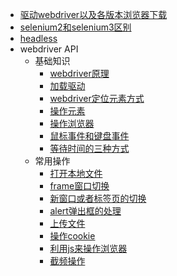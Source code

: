 ﻿* [驱动webdriver以及各版本浏览器下载](webdriver.md)
* [selenium2和selenium3区别](S2vS3.md)
* [headless](headless.md)
* webdriver API
  * 基础知识
    * [webdriver原理](principleOfWebdriver.md)
    * [加载驱动](loadDriver.md)
    * [webdriver定位元素方式](locateForWD.md)
    * [操作元素](controlElement.md)
    * [操作浏览器](controlBrowser.md)
    * [鼠标事件和键盘事件](mouseNkeyboardEvent.md)
    * [等待时间的三种方式](waitTime.md)
  * 常用操作
    * [打开本地文件](openLocalFile.md)
    * [frame窗口切换](switchToframe.md)
    * [新窗口或者标签页的切换](switchToWindow.md)
    * [alert弹出框的处理](switchToAlert.md)
    * [上传文件](uploadFiles.md)
    * [操作cookie](operateCookie.md)
    * [利用js来操作浏览器](execute_script.md)
    * [截频操作](screenshot.md)